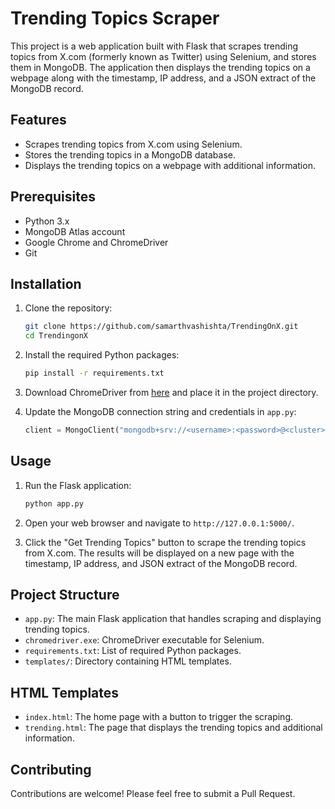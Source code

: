 # Trending Topics Scraper

This project is a web application built with Flask that scrapes trending topics from X.com (formerly known as Twitter) using Selenium, and stores them in MongoDB. The application then displays the trending topics on a webpage along with the timestamp, IP address, and a JSON extract of the MongoDB record.

## Features

- Scrapes trending topics from X.com using Selenium.
- Stores the trending topics in a MongoDB database.
- Displays the trending topics on a webpage with additional information.

## Prerequisites

- Python 3.x
- MongoDB Atlas account
- Google Chrome and ChromeDriver
- Git

## Installation

1. Clone the repository:

    ```bash
    git clone https://github.com/samarthvashishta/TrendingOnX.git
    cd TrendingonX
    ```

2. Install the required Python packages:

    ```bash
    pip install -r requirements.txt
    ```

3. Download ChromeDriver from [here](https://sites.google.com/chromium.org/driver/downloads) and place it in the project directory.

4. Update the MongoDB connection string and credentials in `app.py`:

    ```python
    client = MongoClient("mongodb+srv://<username>:<password>@<cluster>.mongodb.net/?retryWrites=true&w=majority&appName=<appName>")
    ```

## Usage

1. Run the Flask application:

    ```bash
    python app.py
    ```

2. Open your web browser and navigate to `http://127.0.0.1:5000/`.

3. Click the "Get Trending Topics" button to scrape the trending topics from X.com. The results will be displayed on a new page with the timestamp, IP address, and JSON extract of the MongoDB record.

## Project Structure

- `app.py`: The main Flask application that handles scraping and displaying trending topics.
- `chromedriver.exe`: ChromeDriver executable for Selenium.
- `requirements.txt`: List of required Python packages.
- `templates/`: Directory containing HTML templates.

## HTML Templates

- `index.html`: The home page with a button to trigger the scraping.
- `trending.html`: The page that displays the trending topics and additional information.

## Contributing

Contributions are welcome! Please feel free to submit a Pull Request.

